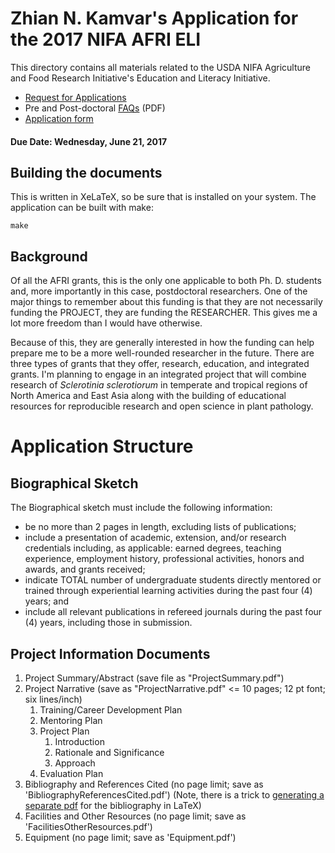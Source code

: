 Zhian N. Kamvar's Application for the 2017 NIFA AFRI ELI
========================================================

This directory contains all materials related to the USDA NIFA Agriculture and
Food Research Initiative's Education and Literacy Initiative.

 - [Request for Applications]
 - Pre and Post-doctoral [FAQs] (PDF)
 - [Application form]


#### Due Date: Wednesday, June 21, 2017

Building the documents
----------------------

This is written in XeLaTeX, so be sure that is installed on your system. The
application can be built with make:

```
make
```

Background
----------

Of all the AFRI grants, this is the only one applicable to both Ph. D. students
and, more importantly in this case, postdoctoral researchers. One of the major
things to remember about this funding is that they are not necessarily funding
the PROJECT, they are funding the RESEARCHER. This gives me a lot more freedom
than I would have otherwise.

Because of this, they are generally interested in how the funding can help
prepare me to be a more well-rounded researcher in the future. There are three
types of grants that they offer, research, education, and integrated grants. I'm
planning to engage in an integrated project that will combine research of
*Sclerotinia sclerotiorum* in temperate and tropical regions of North America
and East Asia along with the building of educational resources for reproducible
research and open science in plant pathology.

[Request for Applications]: https://nifa.usda.gov/funding-opportunity/agriculture-and-food-research-initiative-food-agriculture-natural-resources
[FAQs]: https://nifa.usda.gov/sites/default/files/Predoctoral%20and%20Postdoctral%20Fellowship%20FAQs_0.pdf
[Application form]: https://www.grants.gov/web/grants/view-opportunity.html?oppId=293349

Application Structure
=====================

Biographical Sketch
-------------------

The Biographical sketch must include the following information:

* be no more than 2 pages in length, excluding lists of publications;
* include a presentation of academic, extension, and/or research credentials
  including, as applicable: earned degrees, teaching experience, employment
  history, professional activities, honors and awards, and grants received;
* indicate TOTAL number of undergraduate students directly mentored or trained
  through experiential learning activities during the past four (4) years; and
* include all relevant publications in refereed journals during the past four
  (4) years, including those in submission.

Project Information Documents
-----------------------------

1. Project Summary/Abstract (save file as "ProjectSummary.pdf")
2. Project Narrative (save as "ProjectNarrative.pdf" <= 10 pages; 12 pt font; six lines/inch)    
     1. Training/Career Development Plan 
     2. Mentoring Plan 
     3. Project Plan
        1. Introduction
        2. Rationale and Significance
        3. Approach 
     4. Evaluation Plan
3. Bibliography and References Cited (no page limit; save as
   'BibliographyReferencesCited.pdf') (Note, there is a trick to [generating a
   separate pdf] for the bibliography in LaTeX)
4. Facilities and Other Resources (no page limit; save as
   'FacilitiesOtherResources.pdf')
5. Equipment (no page limit; save as 'Equipment.pdf')

[generating a separate pdf]: https://tex.stackexchange.com/a/224803/77699
